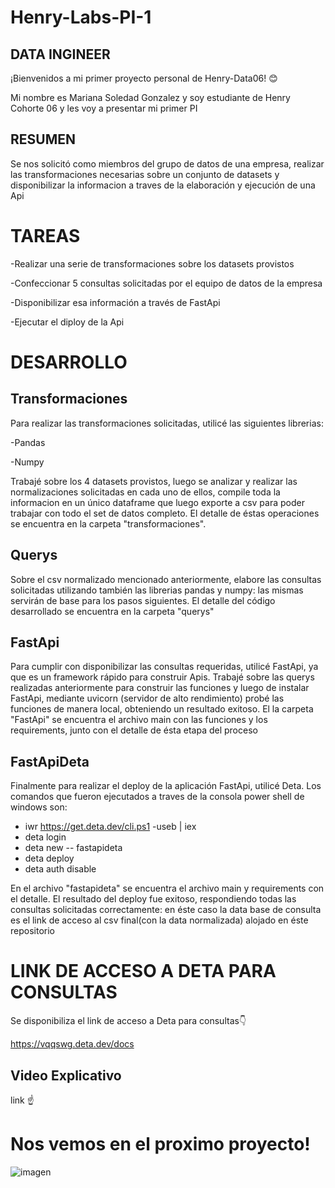 # Henry-Labs-PI-1
 

## DATA INGINEER
¡Bienvenidos a mi primer proyecto personal de Henry-Data06! 😊

Mi nombre es Mariana Soledad Gonzalez y soy estudiante de Henry Cohorte 06 y les voy a presentar mi primer PI

## RESUMEN

Se nos solicitó como miembros del grupo de datos de una empresa, realizar las transformaciones necesarias sobre un conjunto de datasets y disponibilizar la informacion a traves de la elaboración y ejecución de una Api

# TAREAS

-Realizar una serie de transformaciones sobre los datasets provistos

-Confeccionar 5 consultas solicitadas por el  equipo de datos de la empresa

-Disponibilizar esa información a través de FastApi

-Ejecutar el diploy de la Api

# DESARROLLO

## Transformaciones

Para realizar las transformaciones solicitadas, utilicé las siguientes librerias:

-Pandas

-Numpy

Trabajé sobre los 4 datasets provistos, luego se analizar y realizar las normalizaciones solicitadas en cada uno de ellos, compile toda la informacion en un único dataframe que luego exporte a csv para poder trabajar con todo el set de datos completo. El detalle de éstas operaciones se encuentra en la carpeta "transformaciones".

## Querys

Sobre el csv normalizado mencionado anteriormente, elabore las consultas solicitadas utilizando también las librerias pandas y numpy: las mismas servirán de base para  los pasos siguientes. El detalle del código desarrollado se encuentra en la carpeta "querys"

## FastApi

Para cumplir con disponibilizar las consultas requeridas, utilicé FastApi, ya que es un framework rápido para construir Apis. Trabajé sobre las querys realizadas anteriormente para construir las funciones y luego de instalar FastApi, mediante uvicorn (servidor de alto rendimiento) probé las funciones de manera local, obteniendo un resultado exitoso. El la carpeta "FastApi" se encuentra el archivo main con las funciones y los requirements, junto con el detalle de ésta etapa del proceso

## FastApiDeta

Finalmente para realizar el deploy de la aplicación FastApi, utilicé Deta. Los comandos que fueron ejecutados a traves de la consola power shell de windows son:

- iwr https://get.deta.dev/cli.ps1 -useb | iex
- deta login
- deta new -- fastapideta
- deta deploy
- deta auth disable

En el archivo "fastapideta" se encuentra el archivo main y requirements con el detalle. El resultado del deploy fue exitoso, respondiendo todas las consultas solicitadas correctamente: en éste caso la data base de consulta es el link de acceso al csv final(con la data normalizada) alojado en éste repositorio



# LINK DE ACCESO A DETA PARA CONSULTAS


Se disponibiliza el link de acceso a Deta para consultas👇


https://vqqswg.deta.dev/docs




## Video Explicativo








link ☝









# Nos vemos en el proximo proyecto!







![imagen](https://user-images.githubusercontent.com/108495374/213606874-7a466dba-4d4a-45fa-b6a8-d0ae38adda42.jpg)



